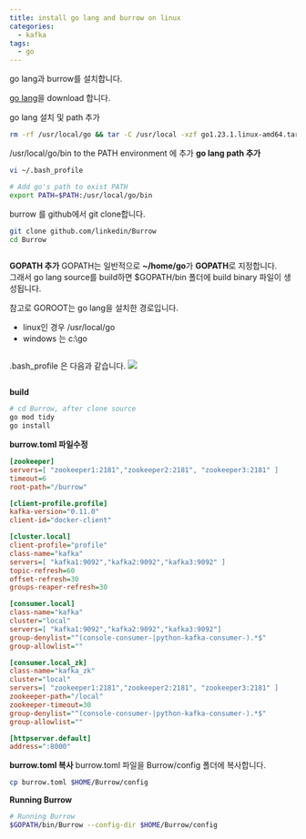 ```yaml
---
title: install go lang and burrow on linux
categories:
  - kafka
tags: 
  - go
---
```

go lang과 burrow를 설치합니다. 

[go lang](https://go.dev/dl/go1.23.1.linux-amd64.tar.gz)을 download 합니다.

go lang 설치 및 path 추가 
 
```bash
rm -rf /usr/local/go && tar -C /usr/local -xzf go1.23.1.linux-amd64.tar.gz
```

/usr/local/go/bin to the PATH environment 에 추가 
**go lang path 추가**
```bash
vi ~/.bash_profile

# Add go's path to exist PATH
export PATH=$PATH:/usr/local/go/bin
```

burrow 를 github에서 git clone합니다.  
```bash
git clone github.com/linkedin/Burrow
cd Burrow
```

<figure style="width: 100%" class="align-center">
  <img src="{{ site.url }}{{ site.baseurl }}/assets/images/kafka/05-install-go-lang-linux.png" alt="">
  <figcaption></figcaption>
</figure> 


**GOPATH 추가**
GOPATH는 일반적으로 **~/home/go**가  **GOPATH**로 지정합니다.  
그래서 go lang source를 build하면 $GOPATH/bin 폴더에 build binary 파일이 생성됩니다.  

참고로 GOROOT는 go lang을 설치한 경로입니다.
- linux인 경우 /usr/local/go  
- windows 는  c:\go


<figure style="width: 100%" class="align-center">
  <img src="{{ site.url }}{{ site.baseurl }}/assets/images/kafka/06-goroot-or-gopath.png" alt="">
  <figcaption></figcaption>
</figure> 

.bash_profile 은 다음과 같습니다.
![](img/2024-09-15-04-29-12.png)
<figure style="width: 100%" class="align-center">
  <img src="{{ site.url }}{{ site.baseurl }}/assets/images/kafka/04-bash-profile.png" alt="">
  <figcaption></figcaption>
</figure> 

**build**
```bash
# cd Burrow, after clone source
go mod tidy
go install
```

**burrow.toml 파일수정**
```ini
[zookeeper]
servers=[ "zookeeper1:2181","zookeeper2:2181", "zookeeper3:2181" ]
timeout=6
root-path="/burrow"

[client-profile.profile]
kafka-version="0.11.0"
client-id="docker-client"

[cluster.local]
client-profile="profile"
class-name="kafka"
servers=[ "kafka1:9092","kafka2:9092","kafka3:9092" ]
topic-refresh=60
offset-refresh=30
groups-reaper-refresh=30

[consumer.local]
class-name="kafka"
cluster="local"
servers=[ "kafka1:9092","kafka2:9092","kafka3:9092"]
group-denylist="^(console-consumer-|python-kafka-consumer-).*$"
group-allowlist=""

[consumer.local_zk]
class-name="kafka_zk"
cluster="local"
servers=[ "zookeeper1:2181","zookeeper2:2181", "zookeeper3:2181" ]
zookeeper-path="/local"
zookeeper-timeout=30
group-denylist="^(console-consumer-|python-kafka-consumer-).*$"
group-allowlist=""

[httpserver.default]
address=":8000"
```

**burrow.toml 복사**
burrow.toml 파일을 Burrow/config 폴더에 복사합니다.
```bash
cp burrow.toml $HOME/Burrow/config
```

**Running Burrow**
```bash
# Running Burrow
$GOPATH/bin/Burrow --config-dir $HOME/Burrow/config
```
